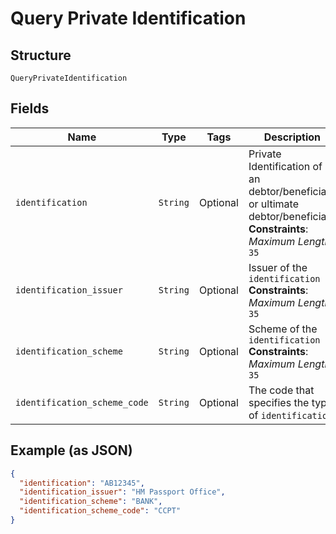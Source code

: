 
# Query Private Identification

## Structure

`QueryPrivateIdentification`

## Fields

| Name | Type | Tags | Description |
|  --- | --- | --- | --- |
| `identification` | `String` | Optional | Private Identification of an debtor/beneficiary or ultimate debtor/beneficiary<br>**Constraints**: *Maximum Length*: `35` |
| `identification_issuer` | `String` | Optional | Issuer of the `identification`<br>**Constraints**: *Maximum Length*: `35` |
| `identification_scheme` | `String` | Optional | Scheme of the `identification`<br>**Constraints**: *Maximum Length*: `35` |
| `identification_scheme_code` | `String` | Optional | The code that specifies the type of `identification` |

## Example (as JSON)

```json
{
  "identification": "AB12345",
  "identification_issuer": "HM Passport Office",
  "identification_scheme": "BANK",
  "identification_scheme_code": "CCPT"
}
```

